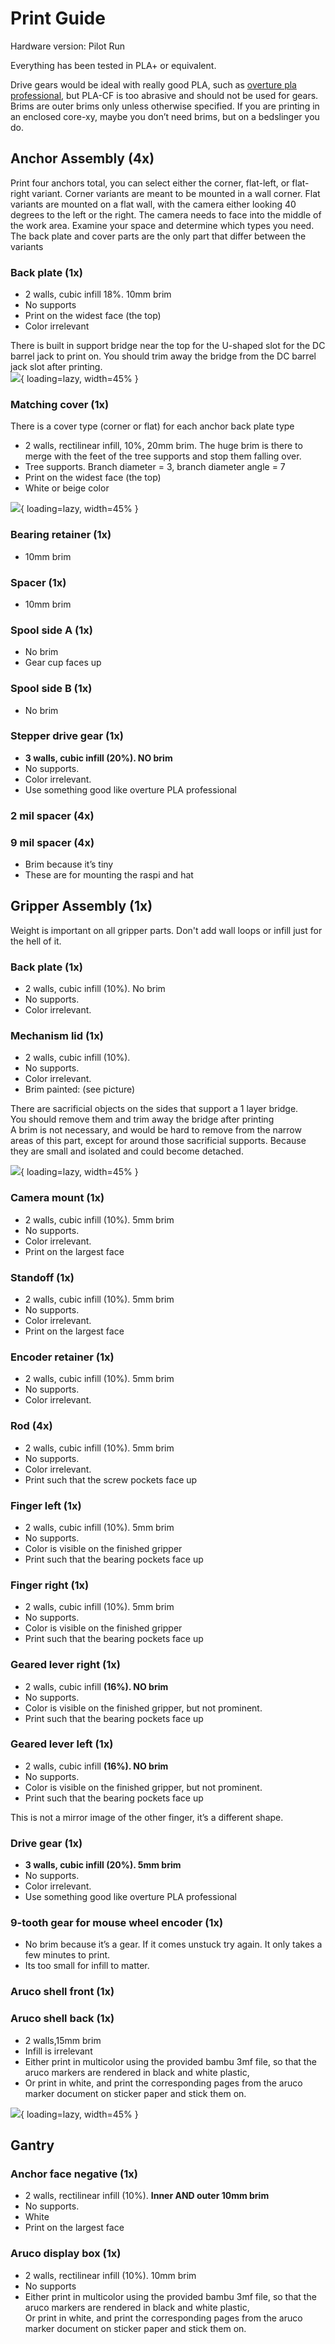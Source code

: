 # Print Guide

Hardware version: Pilot Run

Everything has been tested in PLA+ or equivalent.  

Drive gears would be ideal with really good PLA, such as [overture pla professional](https://overture3d.com/products/overture-pla-professional-filament), but PLA-CF is too abrasive and should not be used for gears. Brims are outer brims only unless otherwise specified. If you are printing in an enclosed core-xy, maybe you don’t need brims, but on a bedslinger you do. 

## Anchor Assembly (4x)  
Print four anchors total, you can select either the corner, flat-left, or flat-right variant. Corner variants are meant to be mounted in a wall corner. Flat variants are mounted on a flat wall, with the camera either looking 40 degrees to the left or the right. The camera needs to face into the middle of the work area. Examine your space and determine which types you need. The back plate and cover parts are the only part that differ between the variants

### Back plate (1x)  

 - 2 walls, cubic infill 18%. 10mm brim  
 - No supports  
 - Print on the widest face (the top)  
 - Color irrelevant  

There is built in support bridge near the top for the U-shaped slot for the DC barrel jack to print on. You should trim away the bridge from the DC barrel jack slot after printing.  
![](images/print/image2.png){ loading=lazy, width=45% }

### Matching cover (1x)  

There is a cover type (corner or flat) for each anchor back plate type

 - 2 walls, rectilinear infill, 10%, 20mm brim. The huge brim is there to merge with the feet of the tree supports and stop them falling over.  
 - Tree supports. Branch diameter \= 3, branch diameter angle \= 7  
 - Print on the widest face (the top)  
 - White or beige color

![](images/print/image4.png){ loading=lazy, width=45% }

### Bearing retainer (1x)  

 - 10mm brim  

### Spacer (1x)  

 - 10mm brim  

### Spool side A (1x)  

 - No brim  
 - Gear cup faces up  

### Spool side B (1x)  

 - No brim

### Stepper drive gear (1x)  

 - **3 walls, cubic infill (20%). NO brim**  
 - No supports.  
 - Color irrelevant.  
 - Use something good like overture PLA professional

### 2 mil spacer (4x)  
### 9 mil spacer (4x)  

 - Brim because it’s tiny  
 - These are for mounting the raspi and hat

## Gripper Assembly (1x)

Weight is important on all gripper parts. Don't add wall loops or infill just for the hell of it.

### Back plate (1x)  

 - 2 walls, cubic infill (10%). No brim  
 - No supports.  
 - Color irrelevant.

### Mechanism lid (1x)  

 - 2 walls, cubic infill (10%).  
 - No supports.  
 - Color irrelevant.  
 - Brim painted: (see picture)

There are sacrificial objects on the sides that support a 1 layer bridge.  
You should remove them and trim away the bridge after printing  
A brim is not necessary, and would be hard to remove from the narrow areas of this part, except for around those sacrificial supports. Because they are small and isolated and could become detached.

![](images/print/image3.png){ loading=lazy, width=45% }

### Camera mount (1x)  

 - 2 walls, cubic infill (10%). 5mm brim  
 - No supports.  
 - Color irrelevant.  
 - Print on the largest face  

### Standoff (1x)  

 - 2 walls, cubic infill (10%). 5mm brim  
 - No supports.  
 - Color irrelevant.  
 - Print on the largest face  

### Encoder retainer (1x)  

 - 2 walls, cubic infill (10%). 5mm brim  
 - No supports.  
 - Color irrelevant.  

### Rod (4x)  

 - 2 walls, cubic infill (10%). 5mm brim  
 - No supports.  
 - Color irrelevant.  
 - Print such that the screw pockets face up  

### Finger left (1x)  

 - 2 walls, cubic infill (10%). 5mm brim  
 - No supports.  
 - Color is visible on the finished gripper  
 - Print such that the bearing pockets face up  

### Finger right (1x)  

 - 2 walls, cubic infill (10%). 5mm brim  
 - No supports.  
 - Color is visible on the finished gripper  
 - Print such that the bearing pockets face up  

### Geared lever right (1x)  

 - 2 walls, cubic infill **(16%). NO brim**  
 - No supports.  
 - Color is visible on the finished gripper, but not prominent.  
 - Print such that the bearing pockets face up  

### Geared lever left (1x)  

 - 2 walls, cubic infill **(16%). NO brim**  
 - No supports.  
 - Color is visible on the finished gripper, but not prominent.  
 - Print such that the bearing pockets face up  

This is not a mirror image of the other finger, it’s a different shape.  

### Drive gear (1x)  

 - **3 walls, cubic infill (20%). 5mm brim**  
 - No supports.  
 - Color irrelevant.  
 - Use something good like overture PLA professional  
	
### 9-tooth gear for mouse wheel encoder (1x)  

 - No brim because it’s a gear. If it comes unstuck try again. It only takes a few minutes to print.  
 - Its too small for infill to matter.  

### Aruco shell front (1x)  
### Aruco shell back (1x)  

 - 2 walls,15mm brim  
 - Infill is irrelevant  
 - Either print in multicolor using the provided bambu 3mf file, so that the aruco markers are rendered in black and white plastic,  
 - Or print in white, and print the corresponding pages from the aruco marker document on sticker paper and stick them on.

![](images/print/image1.png){ loading=lazy, width=45% }

## Gantry  

### Anchor face negative (1x)  

 - 2 walls, rectilinear infill (10%). **Inner AND outer 10mm brim**  
 - No supports.  
 - White  
 - Print on the largest face  

### Aruco display box (1x)  

 - 2 walls, rectilinear infill (10%). 10mm brim  
 - No supports  
 - Either print in multicolor using the provided bambu 3mf file, so that the aruco markers are rendered in black and white plastic,  
Or print in white, and print the corresponding pages from the aruco marker document on sticker paper and stick them on.
